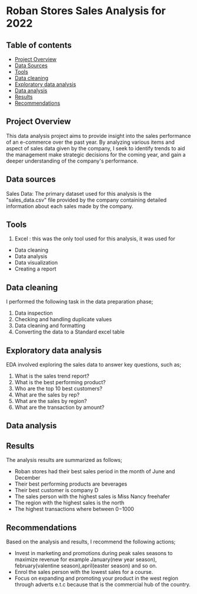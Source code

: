 # Roban Stores Sales Analysis for 2022

## Table of contents

- [Project Overview](#project-overview)
- [Data Sources](#data-sources)
- [Tools](#tools)
- [Data cleaning](#data-cleaning)
- [Exploratory data analysis](#exploratory-data-analysis)
- [Data analysis](#data-analysis)
- [Results](#results)
- [Recommendations](#recommendations)



## Project Overview

This data analysis project aims to provide insight into the sales performance of an e-commerce over the past year. By analyzing various items and aspect of sales data given by the company, I seek to identify trends to aid the management make strategic decisions for the coming year, and gain a deeper understanding of the company's performance.

## Data sources

Sales Data: The primary dataset used for this analysis is the "sales_data.csv" file provided by the company containing detailed information about each sales made by the company.

## Tools

1. Excel : this was the only tool used for this analysis, it was used for

 - Data cleaning
 - Data analysis
 - Data visualization
 - Creating a report

## Data cleaning

I performed the following task in the data preparation phase;

1. Data inspection
2. Checking and handling duplicate values
3. Data cleaning and formatting
4. Converting the data to a Standard excel table

## Exploratory data analysis

EDA involved exploring the sales data to answer key questions, such as;

1. What is the sales trend report?
2. What is the best performing product?
3. Who are the top 10 best customers?
4. What are the sales by rep?
5. What are the sales by region?
6. What are the transaction by amount?

## Data analysis 

## Results

The analysis results are summarized as follows;

 - Roban stores had their best sales period in the month of June and December
 - Their best performing products are beverages
 - Their best customer is company D
 - The sales person with the highest sales is Miss Nancy freehafer
 - The region with the highest sales is the north 
 - The highest transactions where between 0$-1000$

## Recommendations

Based on the analysis and results, I recommend the following actions;

 - Invest in marketing and promotions during peak sales seasons to maximize revenue for example January(new year season), february(valentine season),april(easter season) and so on.
 - Enrol the sales person with the lowest sales for a course.
 - Focus on expanding and promoting your product in the west region through adverts e.t.c because that is the commercial hub of the country.

